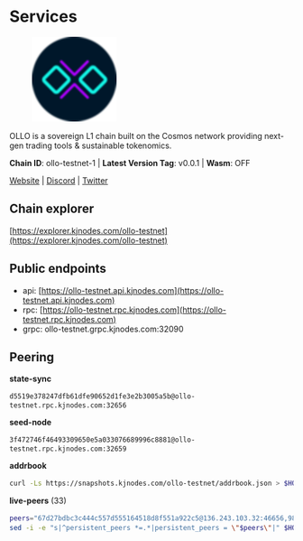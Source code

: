 # Services

<figure><img src="https://raw.githubusercontent.com/kj89/cosmos-images/main/logos/ollo.png" width="150" alt=""><figcaption></figcaption></figure>

OLLO is a sovereign L1 chain built on the Cosmos network providing  next-gen trading tools & sustainable tokenomics.

**Chain ID**: ollo-testnet-1 | **Latest Version Tag**: v0.0.1 | **Wasm**: OFF

[Website](https://www.ollostation.zone) | [Discord](https://discord.com/invite/GxBqZ9mSSm) | [Twitter](https://twitter.com/OLLOStation)




## Chain explorer
[https://explorer.kjnodes.com/ollo-testnet](https://explorer.kjnodes.com/ollo-testnet)

## Public endpoints

* api: [https://ollo-testnet.api.kjnodes.com](https://ollo-testnet.api.kjnodes.com)
* rpc: [https://ollo-testnet.rpc.kjnodes.com](https://ollo-testnet.rpc.kjnodes.com)
* grpc: ollo-testnet.grpc.kjnodes.com:32090

## Peering

**state-sync**

```text
d5519e378247dfb61dfe90652d1fe3e2b3005a5b@ollo-testnet.rpc.kjnodes.com:32656
```

**seed-node**

```text
3f472746f46493309650e5a033076689996c8881@ollo-testnet.rpc.kjnodes.com:32659
```

**addrbook**
```bash
curl -Ls https://snapshots.kjnodes.com/ollo-testnet/addrbook.json > $HOME/.ollo/config/addrbook.json
```

**live-peers** (33)
```bash
peers="67d27bdbc3c444c557d555164518d8f551a922c5@136.243.103.32:46656,9865c6e15faced6643adc228e3a59744e1b4e277@116.203.29.162:46656,7db2f25b3bceeb32769d20316d5f1567f0a4bb54@167.86.99.7:16656,dba5e8b41c4e369418f83a449966e4eb7ca05cd4@65.109.23.114:18156,032845b1a798108bfc1fd91ebe5bdbbccd4a34d8@135.181.221.186:32656,536c816c0d32ceb601fcf047284f65dc68c0513a@65.21.134.202:26626,dd577d8f2e997d7e70495640aff124ddb70d1a21@95.217.192.222:26656,d5519e378247dfb61dfe90652d1fe3e2b3005a5b@65.109.68.190:32656,42beefd08b5f8580177d1506220db3a548090262@65.108.195.29:26116,7dc63d58dccf6777206d5cdbc1ec1b9ba5221bd5@65.108.97.58:15656,3ea40f63890f10272201edf96d2a49e197e52091@65.108.105.48:18156,2a8f0fada8b8b71b8154cf30ce44aebea1b5fe3d@162.19.238.122:26656,a553ae4af55d127300dd707a46e715b47a82610a@65.21.131.215:26626,caed81ae44835c12c73954b8844e6c4fc8d1b781@161.35.170.17:32656,decd8ce4d593094c23aace70715291f8a5808da3@212.227.160.56:28656,6a2e6873ad316bc45342ec3b79430657fe714233@209.97.179.146:26656,da8d3ca8e1c147f0037b1c43ad3de7174f5ec1b7@209.145.59.224:26656,ab89596768849d679ed11a9e1848224760a278cc@83.171.248.175:32656,b5f55cfc7b4d19f2dd3cdc71795f5a81e2c67f96@38.242.232.72:26656,95ca646da3736cef5d6c6704f736bc49ff87ef6c@109.123.249.213:26656,60a8fdd419c20f509cf590a10978827bcf1cf25c@161.97.99.251:11656,f09d8e2ada2d1d66a9cc8213a1d8ca7c6e5a29a6@65.108.79.57:54656,0bee9e500e51465917506b47691a8fb032100da9@94.130.200.168:32656,799dff05af5d30477f44c816753ff89104b2b8b5@116.202.227.117:32656,595a8418f3f68a499a873148ec19a95b0f34390c@65.109.82.106:32656,cadc2b601a188aedbe4156a6eb5a81e00770bcfc@65.108.219.110:26656,b1c40c092d4c889d14ac8db36621c114f811d797@65.109.92.241:22046,d14b740968d24aa5c31ade7dbda2b1204c40f24c@65.109.52.156:46656,5c2a752c9b1952dbed075c56c600c3a79b58c395@195.3.220.135:27006,80c6ccc9523bd59a0420e76e8355f46fb61bf74f@65.109.93.58:33656,4057913a72b6e0451abb83cd7e481bb48a4e4785@38.242.248.147:32656,8c4a28db4a9f4a37725d504d6f87fb5e1aee0266@49.12.216.13:46656,ade4d8bc8cbe014af6ebdf3cb7b1e9ad36f412c0@176.9.82.221:18156"
sed -i -e "s|^persistent_peers *=.*|persistent_peers = \"$peers\"|" $HOME/.ollo/config/config.toml
```
